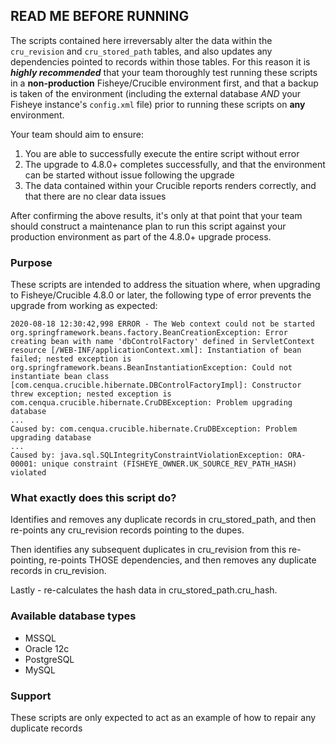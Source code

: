 ## READ ME BEFORE RUNNING ##

The scripts contained here irreversably alter the data within the `cru_revision` and `cru_stored_path` tables, and also updates any dependencies pointed to records within those tables. For this reason it is ***highly recommended*** that your team thoroughly test running these scripts in a **non-production** Fisheye/Crucible environment first, and that a backup is taken of the environment (including the external database _AND_ your Fisheye instance's `config.xml` file) prior to running these scripts on **any** environment.

Your team should aim to ensure:

1. You are able to successfully execute the entire script without error
2. The upgrade to 4.8.0+ completes successfully, and that the environment can be started without issue following the upgrade
3. The data contained within your Crucible reports renders correctly, and that there are no clear data issues

After confirming the above results, it's only at that point that your team should construct a maintenance plan to run this script against your production environment as part of the 4.8.0+ upgrade process.

### Purpose ###

These scripts are intended to address the situation where, when upgrading to Fisheye/Crucible 4.8.0 or later, the following type of error prevents the upgrade from working as expected:

```
2020-08-18 12:30:42,998 ERROR - The Web context could not be started
org.springframework.beans.factory.BeanCreationException: Error creating bean with name 'dbControlFactory' defined in ServletContext resource [/WEB-INF/applicationContext.xml]: Instantiation of bean failed; nested exception is org.springframework.beans.BeanInstantiationException: Could not instantiate bean class [com.cenqua.crucible.hibernate.DBControlFactoryImpl]: Constructor threw exception; nested exception is com.cenqua.crucible.hibernate.CruDBException: Problem upgrading database
...
Caused by: com.cenqua.crucible.hibernate.CruDBException: Problem upgrading database
...
Caused by: java.sql.SQLIntegrityConstraintViolationException: ORA-00001: unique constraint (FISHEYE_OWNER.UK_SOURCE_REV_PATH_HASH) violated
```

### What exactly does this script do? ###

Identifies and removes any duplicate records in cru_stored_path, and then re-points any cru_revision records pointing to the dupes.   

Then identifies any subsequent duplicates in cru_revision from this re-pointing, re-points THOSE dependencies, and then removes any duplicate records in cru_revision.   

Lastly - re-calculates the hash data in cru_stored_path.cru_hash.

### Available database types ###

- MSSQL
- Oracle 12c
- PostgreSQL
- MySQL

### Support ###

These scripts are only expected to act as an example of how to repair any duplicate records
